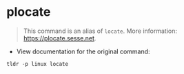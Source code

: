 # plocate

> This command is an alias of `locate`.
> More information: <https://plocate.sesse.net>.

- View documentation for the original command:

`tldr -p linux locate`
